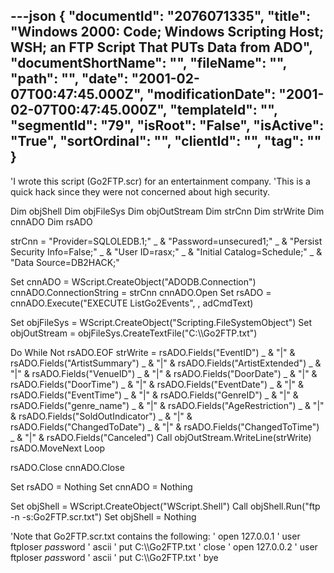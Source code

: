 ---json
{
  "documentId": "2076071335",
  "title": "Windows 2000: Code; Windows Scripting Host; WSH; an FTP Script That PUTs Data from ADO",
  "documentShortName": "",
  "fileName": "",
  "path": "",
  "date": "2001-02-07T00:47:45.000Z",
  "modificationDate": "2001-02-07T00:47:45.000Z",
  "templateId": "",
  "segmentId": "79",
  "isRoot": "False",
  "isActive": "True",
  "sortOrdinal": "",
  "clientId": "",
  "tag": ""
}
---

'I wrote this script (Go2FTP.scr) for an entertainment company.
'This is a quick hack since they were not concerned about high security.

Dim objShell
Dim objFileSys
Dim objOutStream
Dim strCnn
Dim strWrite
Dim cnnADO
Dim rsADO
    
strCnn = &quot;Provider=SQLOLEDB.1;&quot; _
    & &quot;Password=unsecured1;&quot; _
    & &quot;Persist Security Info=False;&quot; _
    & &quot;User ID=rasx;&quot; _
    & &quot;Initial Catalog=Schedule;&quot; _
    & &quot;Data Source=DB2HACK;&quot;

Set cnnADO = WScript.CreateObject(&quot;ADODB.Connection&quot;)
cnnADO.ConnectionString = strCnn
cnnADO.Open
Set rsADO = cnnADO.Execute(&quot;EXECUTE ListGo2Events&quot;, , adCmdText)

Set objFileSys = WScript.CreateObject(&quot;Scripting.FileSystemObject&quot;)
Set objOutStream = objFileSys.CreateTextFile(&quot;C:&bsol;&bsol;Go2FTP.txt&quot;)

Do While Not rsADO.EOF
    strWrite = rsADO.Fields(&quot;EventID&quot;) _
        & &quot;|&quot; & rsADO.Fields(&quot;ArtistSummary&quot;) _
        & &quot;|&quot; & rsADO.Fields(&quot;ArtistExtended&quot;) _
        & &quot;|&quot; & rsADO.Fields(&quot;VenueID&quot;) _
        & &quot;|&quot; & rsADO.Fields(&quot;DoorDate&quot;) _
        & &quot;|&quot; & rsADO.Fields(&quot;DoorTime&quot;) _
        & &quot;|&quot; & rsADO.Fields(&quot;EventDate&quot;) _
        & &quot;|&quot; & rsADO.Fields(&quot;EventTime&quot;) _
        & &quot;|&quot; & rsADO.Fields(&quot;GenreID&quot;) _
        & &quot;|&quot; & rsADO.Fields(&quot;genre_name&quot;) _
        & &quot;|&quot; & rsADO.Fields(&quot;AgeRestriction&quot;) _
        & &quot;|&quot; & rsADO.Fields(&quot;SoldOutIndicator&quot;) _
        & &quot;|&quot; & rsADO.Fields(&quot;ChangedToDate&quot;) _
        & &quot;|&quot; & rsADO.Fields(&quot;ChangedToTime&quot;) _
        & &quot;|&quot; & rsADO.Fields(&quot;Canceled&quot;)
    Call objOutStream.WriteLine(strWrite)
    rsADO.MoveNext
Loop

rsADO.Close
cnnADO.Close

Set rsADO = Nothing
Set cnnADO = Nothing

Set objShell = WScript.CreateObject(&quot;WScript.Shell&quot;)
Call objShell.Run(&quot;ftp -n -s:Go2FTP.scr.txt&quot;)
Set objShell = Nothing


'Note that Go2FTP.scr.txt contains the following:
'    open 127.0.0.1
'    user ftploser $pass$word
'    ascii
'    put C:&bsol;&bsol;Go2FTP.txt
'    close
'    open 127.0.0.2
'    user ftploser $pass$word
'    ascii
'    put C:&bsol;&bsol;Go2FTP.txt
'    bye
